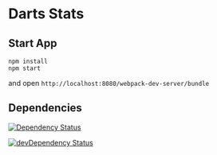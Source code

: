 # Darts Stats

## Start App

```
npm install
npm start
```

and open `http://localhost:8080/webpack-dev-server/bundle`

## Dependencies

[![Dependency Status](https://david-dm.org/semigradsky/darts-stats.svg)](https://david-dm.org/semigradsky/darts-stats)

[![devDependency Status](https://david-dm.org/semigradsky/darts-stats/dev-status.svg)](https://david-dm.org/semigradsky/darts-stats#info=devDependencies)
